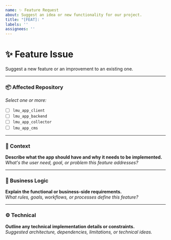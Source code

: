 ```yaml
---
name: ✨ Feature Request
about: Suggest an idea or new functionality for our project.
title: "[FEAT]: "
labels: ''
assignees: ''
---
```


# ✨ Feature Issue
Suggest a new feature or an improvement to an existing one.

---

### 📦 Affected Repository
_Select one or more:_

- [ ] `lmu_app_client`
- [ ] `lmu_app_backend`
- [ ] `lmu_app_collector`
- [ ] `lmu_app_cms`

---

### 👥 Context

**Describe what the app should have and why it needs to be implemented.**  
_What's the user need, goal, or problem this feature addresses?_



---

### 🧠 Business Logic

**Explain the functional or business-side requirements.**  
_What rules, goals, workflows, or processes define this feature?_



---

### ⚙️ Technical

**Outline any technical implementation details or constraints.**  
_Suggested architecture, dependencies, limitations, or technical ideas._


